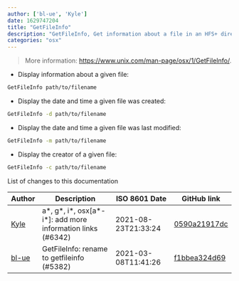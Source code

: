 ```yaml
---
author: ['bl-ue', 'Kyle']
date: 1629747204
title: "GetFileInfo"
description: "GetFileInfo, Get information about a file in an HFS+ directory."
categories: "osx"
---
```

> More information: <https://www.unix.com/man-page/osx/1/GetFileInfo/>.

- Display information about a given file:

```bash
GetFileInfo path/to/filename
```

- Display the date and time a given file was created:

```bash
GetFileInfo -d path/to/filename
```

- Display the date and time a given file was last modified:

```bash
GetFileInfo -m path/to/filename
```

- Display the creator of a given file:

```bash
GetFileInfo -c path/to/filename
```
List of changes to this documentation


Author | Description | ISO 8601 Date | GitHub link
------|-----|-----|-----
[Kyle](mailto:76597257+Gitleptune@users.noreply.github.com) | a*, g*, i*, osx[a*-i*]: add more information links (#6342) | 2021-08-23T21:33:24 | [0590a21917dc](https://github.com/tldr-pages/tldr/commit/0590a21917dc981d3cc64b8094b1cffa9d0a3b78)
[bl-ue](mailto:54780737+bl-ue@users.noreply.github.com) | GetFileInfo: rename to getfileinfo (#5382) | 2021-03-08T11:41:26 | [f1bbea324d69](https://github.com/tldr-pages/tldr/commit/f1bbea324d69223d9a2ba6d460a00d0ecd229542)

